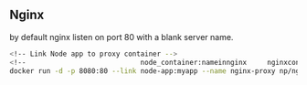 ## Nginx

by default nginx listen on port 80 with a blank server name.

```bash
<!-- Link Node app to proxy container -->
<!--                            node_container:nameinnginx     nginxcontainername nginximage  -->
docker run -d -p 8080:80 --link node-app:myapp --name nginx-proxy np/nginx
```

